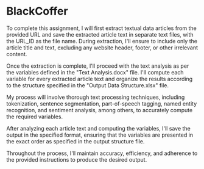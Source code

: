 # BlackCoffer
To complete this assignment, I will first extract textual data articles from the provided URL and save the extracted article text in separate text files, with the URL_ID as the file name. During extraction, I'll ensure to include only the article title and text, excluding any website header, footer, or other irrelevant content.

Once the extraction is complete, I'll proceed with the text analysis as per the variables defined in the "Text Analysis.docx" file. I'll compute each variable for every extracted article text and organize the results according to the structure specified in the "Output Data Structure.xlsx" file.

My process will involve thorough text processing techniques, including tokenization, sentence segmentation, part-of-speech tagging, named entity recognition, and sentiment analysis, among others, to accurately compute the required variables.

After analyzing each article text and computing the variables, I'll save the output in the specified format, ensuring that the variables are presented in the exact order as specified in the output structure file.

Throughout the process, I'll maintain accuracy, efficiency, and adherence to the provided instructions to produce the desired output.
